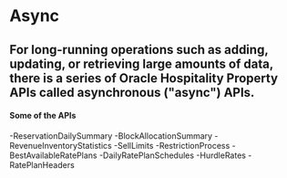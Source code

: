 # Async

## For long-running operations such as adding, updating, or retrieving large amounts of data, there is a series of Oracle Hospitality Property APIs called asynchronous ("async") APIs.

#### Some of the APIs
-ReservationDailySummary
-BlockAllocationSummary
-RevenueInventoryStatistics
-SellLimits
-RestrictionProcess
-BestAvailableRatePlans
-DailyRatePlanSchedules
-HurdleRates
-RatePlanHeaders
